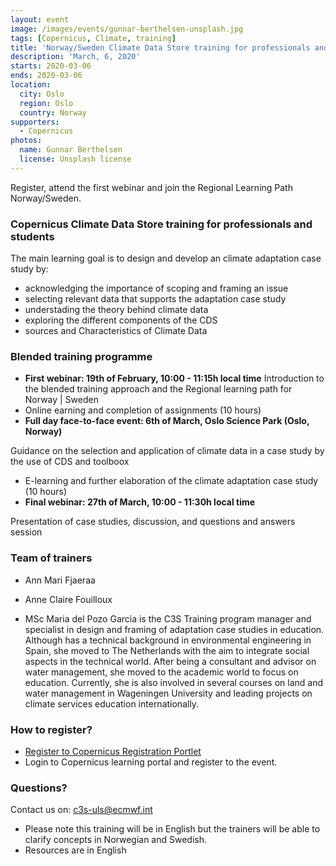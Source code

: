 ```yaml
---
layout: event
image: /images/events/gunnar-berthelsen-unsplash.jpg
tags: [Copernicus, Climate, training]
title: 'Norway/Sweden Climate Data Store training for professionals and students'
description: 'March, 6, 2020'
starts: 2020-03-06
ends: 2020-03-06
location:
  city: Oslo
  region: Oslo
  country: Norway
supporters:
  - Copernicus
photos:
  name: Gunnar Berthelsen
  license: Unsplash license
---
```



Register, attend the first webinar and join the Regional Learning Path Norway/Sweden.


### Copernicus Climate Data Store training for professionals and students

The main learning goal is to design and develop an climate adaptation case study by:

- acknowledging the importance of scoping and framing an issue
- selecting relevant data that supports the adaptation case study
- understading the theory behind climate data
- exploring the different components of the CDS
- sources and Characteristics of Climate Data
 
### Blended training programme

- **First webinar: 19th of February, 10:00 - 11:15h local time**
 Introduction to the blended training approach and the Regional learning path for Norway | Sweden
- Online earning and completion of assignments (10 hours)
- **Full day face-to-face event: 6th of March, Oslo Science Park (Oslo, Norway)**

 Guidance on the selection and application of climate data in a case study by the use of CDS and toolboox
- E-learning and further elaboration of the climate adaptation case study (10 hours)
- **Final webinar: 27th of March, 10:00 - 11:30h local time** 

Presentation of case studies, discussion, and questions and answers session

### Team of trainers

- Ann Mari Fjaeraa

- Anne Claire Fouilloux

- MSc Maria del Pozo Garcia is the C3S Training program manager  and specialist in design and framing of adaptation case studies in education. Although has a technical background in environmental engineering in Spain, she moved to The Netherlands with the aim to integrate social aspects in the technical world. After being a consultant and advisor on water management, she moved to the academic world to focus on education. Currently, she is also involved in several courses on land and water management in Wageningen University and leading projects on climate services education internationally.

### How to register?

- [Register to Copernicus Registration Portlet](https://uls.climate.copernicus.eu/web/learning/registration)
- Login to Copernicus learning portal and register to the event.

### Questions? 

Contact us on: c3s-uls@ecmwf.int

- Please note this training will be in English but the trainers will be able to clarify concepts in Norwegian and Swedish.
- Resources are in English

